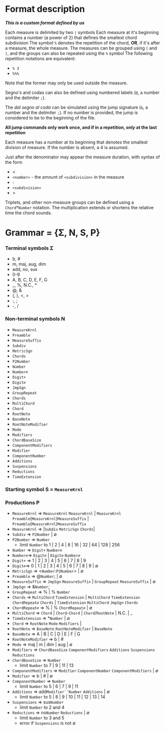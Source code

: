 # Format description
**_This is a custom format defined by us_** 

Each measure is delimited by two `|` symbols
Each measure at it's beginning contains a number (a power of 2) that defines the smallest chord subdivision
The symbol `%` denotes the repetition of the chord, **OR**, if it's after a measure, the whole measure.
The measures can be grouped using `(` and `)`, and the groups can also be repeated using the `%` symbol
The following repetition notations are equivalent:
- `% 3`
- `%%%`

Note that the former may only be used outside the measure.

Segno's and codas can also be defined using numbered labels (`@`, a number and the delimiter `;`).

The _dal segno al coda_ can be simulated using the jump signature (`&`, a number and the delimiter `;`).
If no number is provided, the jump is considered to be to the beginning of the file.

**All jump commands only work once, and if in a repetition, _only_ at the last repetition**

Each measure has a number at its beginning that denotes the smallest division of measure. If the number is absent, a 4 is assumed.

Just after the denominator may appear the measure duration, with syntax of the form
- <
- `<number>` - the amount of `<subdivision>` in the measure
- :
- `<subdivision>`
- \>

Triplets, and other non-measure groups can be defined using a `Chord`*`Number` notation. The multiplication extends or shortens the relative time the chord sounds.

# Grammar = {Σ, N, S, P}
### Terminal symbols Σ
- b, \#
- m, maj, aug, dim
- add, no, sus
- 0-9
- A, B, C, D, E, F, G
- _, %, N.C., *
- @, &
- (, ), <, >
- :, ;
- \-, /
### Non-terminal symbols N
- `MeasureKrnl`
- `Preamble`
- `MeasureSuffix`
- `Subdiv`
- `MetricSgn`
- `Chords`
- `P2Number`
- `Number`
- `Number∅`
- `Digit+`
- `Digit∅`
- `JmpSgn`
- `GroupRepeat`
- `Chords`
- `MultiChord`
- `Chord`
- `RootNote`
- `BaseNote`
- `RootNoteModifier`
- `Mode`
- `Modifiers`
- `ChordBaseSize`
- `ComponentModifiers`
- `Modifier`
- `ComponentNumber`
- `Additions`
- `Suspensions`
- `Reductions`
- `TimeExtension`
### Starting symbol S = `MeasureKrnl`
### Productions P
- `MeasureKrnl` => `MeasureKrnl` `MeasureKrnl` | `MeasureKrnl` `Preamble`(`MeasureKrnl`)`MeasureSuffix` | `Preamble`(`MeasureKrnl`)`MeasureSuffix` 
- `MeasureKrnl` => |`Subdiv` `MetricSgn` `Chords`|
- `Subdiv` => `P2Number` | ∅
- `P2Number` => `Number`
  - limit `Number` to 1 | 2 | 4 | 8 | 16 | 32 | 64 | 128 | 256
- `Number` => `Digit+` `Number∅`
- `Number∅`=> `Digit∅` | `Digit∅` `Number∅`
- `Digit+` => 1 | 2 | 3 | 4 | 5 | 6 | 7 | 8 | 9
- `Digit∅`=> 0 | 1 | 2 | 3 | 4 | 5 | 6 | 7 | 8 | 9 | ∅
- `MetricSgn` => <`Number`:`P2Number`> | ∅
- `Preamble` => @`Number`; | ∅
- `MeasureSuffix` => `JmpSgn` `MeasureSuffix` | `GroupRepeat` `MeasureSuffix` | ∅
- `JmpSgn` => &`Number`;
- `GroupRepeat` => % | % `Number`
- `Chords` => `MultiChord` `TimeExtension` | `MultiChord` `TimeExtension` `ChordRepeat∅` `Chords` | `TimeExtension` `MultiChord`  `JmpSgn` `Chords`
- `ChordRepeat∅` => % | % `ChordRepeat∅` | ∅
- `MultiChord` => `Chord` | `Chord`-`Chord` | `Chord`/`RootNote` | N.C. | _ 
- `TimeExtension` => *`Number` | ∅
- `Chord` => `RootNote` `Mode` `Modifiers` |
- `RootNote` => `BaseNote` `RootNoteModifier` | `BaseNote`
- `BaseNote` => A | B | C | D | E | F | G
- `RootNoteModifier` => b | #
- `Mode` => maj | m | dim | aug | ∅
- `Modifiers` => `ChordBaseSize` `ComponentModifiers` `Additions` `Suspensions` `Reductions`
- `ChordBaseSize` => `Number` 
  - limit `Number` to 7 | 9 | 11 | 13
- `ComponentModifiers` => `Modifier` `ComponentNumber` `ComponentModifiers` | ∅
- `Modifier` => b | # | ∅
- `ComponentNumber` => `Number`
  - limit `Number` to 5 | 6 | 7 | 9 | 11
- `Additions` => add`Modifier``Number` `Additions` | ∅ 
  - limit `Number` to 5 | 8 | 9 | 10 | 11 | 12 | 13 | 14
- `Suspensions` => sus`Number`
  - limit `Number` to 2 and 4
- `Reductions` => no`Number` `Reductions` | ∅
  - limit `Number` to 3 and 5
  - error if `Suspensions` is not ∅